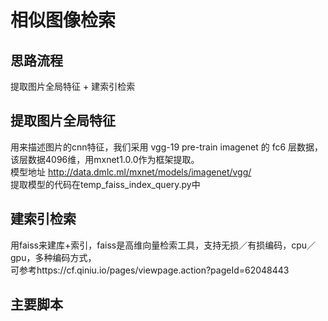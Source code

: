 相似图像检索
====
思路流程
----
提取图片全局特征 + 建索引检索<br>

提取图片全局特征
----

用来描述图片的cnn特征，我们采用 vgg-19 pre-train imagenet 的 fc6 层数据，该层数据4096维，用mxnet1.0.0作为框架提取。<br>
模型地址 http://data.dmlc.ml/mxnet/models/imagenet/vgg/ <br>
提取模型的代码在temp_faiss_index_query.py中 <br>

建索引检索
----

用faiss来建库+索引，faiss是高维向量检索工具，支持无损／有损编码，cpu／gpu，多种编码方式， <br>
可参考https://cf.qiniu.io/pages/viewpage.action?pageId=62048443 <br>

主要脚本
----
